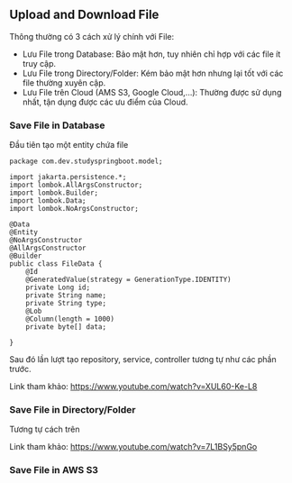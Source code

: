 ## Upload and Download File

Thông thường có 3 cách xử lý chính với File:
- Lưu File trong Database: Bảo mật hơn, tuy nhiên chỉ hợp với các file ít truy cập.
- Lưu File trong Directory/Folder: Kém bảo mật hơn nhưng lại tốt với các file thường xuyên cập.
- Lưu File trên Cloud (AMS S3, Google Cloud,...): Thường được sử dụng nhất, tận dụng được các ưu điểm của Cloud.

### Save File in Database
Đầu tiên tạo một entity chứa file 
```
package com.dev.studyspringboot.model;

import jakarta.persistence.*;
import lombok.AllArgsConstructor;
import lombok.Builder;
import lombok.Data;
import lombok.NoArgsConstructor;

@Data
@Entity
@NoArgsConstructor
@AllArgsConstructor
@Builder
public class FileData {
    @Id
    @GeneratedValue(strategy = GenerationType.IDENTITY)
    private Long id;
    private String name;
    private String type;
    @Lob
    @Column(length = 1000)
    private byte[] data;

}
```
Sau đó lần lượt tạo repository, service, controller tương tự như các phần trước.

Link tham khảo: https://www.youtube.com/watch?v=XUL60-Ke-L8

### Save File in Directory/Folder
Tương tự cách trên

Link tham khảo: https://www.youtube.com/watch?v=7L1BSy5pnGo

### Save File in AWS S3